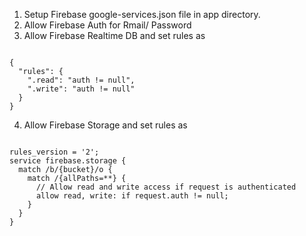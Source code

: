 1. Setup Firebase google-services.json file in app directory.
2. Allow Firebase Auth for Rmail/ Password<br>
3. Allow Firebase Realtime DB and set rules as 

<pre><code>
{
  "rules": {
    ".read": "auth != null",
    ".write": "auth != null"
  }
}
</code></pre>

4. Allow Firebase Storage and set rules as

<pre><code>
rules_version = '2';
service firebase.storage {
  match /b/{bucket}/o {
    match /{allPaths=**} {
      // Allow read and write access if request is authenticated
      allow read, write: if request.auth != null;
    }
  }
}
</code></pre>



